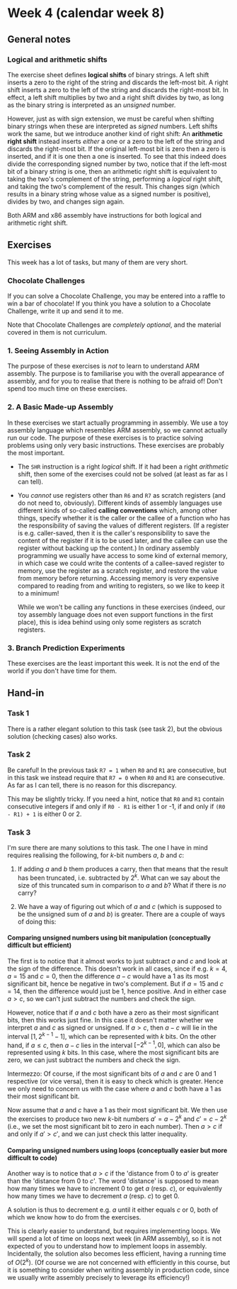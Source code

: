 # Week 4 (calendar week 8)

## General notes

### Logical and arithmetic shifts

The exercise sheet defines **logical shifts** of binary strings. A left shift inserts a zero to the right of the string and discards the left-most bit. A right shift inserts a zero to the left of the string and discards the right-most bit. In effect, a left shift multiplies by two and a right shift divides by two, as long as the binary string is interpreted as an *unsigned* number.

However, just as with sign extension, we must be careful when shifting binary strings when these are interpreted as *signed* numbers. Left shifts work the same, but we introduce another kind of right shift: An **arithmetic right shift** instead inserts *either* a one or a zero to the left of the string and discards the right-most bit. If the original left-most bit is zero then a zero is inserted, and if it is one then a one is inserted. To see that this indeed does divide the corresponding signed number by two, notice that if the left-most bit of a binary string is one, then an arithmetic right shift is equivalent to taking the two's complement of the string, performing a *logical* right shift, and taking the two's complement of the result. This changes sign (which results in a binary string whose value as a signed number is positive), divides by two, and changes sign again.

Both ARM and x86 assembly have instructions for both logical and arithmetic right shift.


## Exercises

This week has a lot of tasks, but many of them are very short.

### Chocolate Challenges

If you can solve a Chocolate Challenge, you may be entered into a raffle to win a bar of chocolate! If you think you have a solution to a Chocolate Challenge, write it up and send it to me.

Note that Chocolate Challenges are *completely optional*, and the material covered in them is not curriculum.

### 1. Seeing Assembly in Action

The purpose of these exercises is *not* to learn to understand ARM assembly. The purpose is to familiarise you with the overall appearance of assembly, and for you to realise that there is nothing to be afraid of! Don't spend too much time on these exercises.

### 2. A Basic Made-up Assembly

In these exercises we start actually programming in assembly. We use a toy assembly language which resembles ARM assembly, so we cannot actually run our code. The purpose of these exercises is to practice solving problems using only very basic instructions. These exercises are probably the most important.

- The `SHR` instruction is a right *logical* shift. If it had been a right *arithmetic* shift, then some of the exercises could not be solved (at least as far as I can tell).

- You *cannot* use registers other than `R6` and `R7` as scratch registers (and do not need to, obviously). Different kinds of assembly languages use different kinds of so-called **calling conventions** which, among other things, specify whether it is the caller or the callee of a function who has the responsibility of saving the values of different registers. (If a register is e.g. caller-saved, then it is the caller's responsibility to save the content of the register if it is to be used later, and the callee can use the register without backing up the content.) In ordinary assembly programming we usually have access to some kind of external memory, in which case we could write the contents of a callee-saved register to memory, use the register as a scratch register, and restore the value from memory before returning. Accessing memory is very expensive compared to reading from and writing to registers, so we like to keep it to a minimum!
  
  While we won't be calling any functions in these exercises (indeed, our toy assembly language does not even support functions in the first place), this is idea behind using only some registers as scratch registers.

### 3. Branch Prediction Experiments

These exercises are the least important this week. It is not the end of the world if you don't have time for them.


## Hand-in

### Task 1

There is a rather elegant solution to this task (see task 2), but the obvious solution (checking cases) also works.


### Task 2

Be careful! In the previous task `R7 = 1` when `R0` and `R1` are consecutive, but in this task we instead require that `R7 = 0` when `R0` and `R1` are consecutive. As far as I can tell, there is no reason for this discrepancy.

This may be slightly tricky. If you need a hint, notice that `R0` and `R1` contain consecutive integers if and only if `R0 - R1` is either 1 or -1, if and only if `(R0 - R1) + 1` is either 0 or 2.


### Task 3

I'm sure there are many solutions to this task. The one I have in mind requires realising the following, for $k$-bit numbers $a$, $b$ and $c$:

1. If adding $a$ and $b$ them produces a carry, then that means that the result has been truncated, i.e. subtracted by $2^k$. What can we say about the size of this truncated sum in comparison to $a$ and $b$? What if there is *no* carry?

2. We have a way of figuring out which of $a$ and $c$ (which is supposed to be the unsigned sum of $a$ and $b$) is greater. There are a couple of ways of doing this:

#### Comparing unsigned numbers using bit manipulation (conceptually difficult but efficient)

The first is to notice that it almost works to just subtract $a$ and $c$ and look at the sign of the difference. This doesn't work in all cases, since if e.g. $k = 4$, $a = 15$ and $c = 0$, then the difference $a-c$ would have a 1 as its most significant bit, hence be negative in two's complement. But if $a = 15$ and $c = 14$, then the difference would just be $1$, hence positive. And in either case $a > c$, so we can't just subtract the numbers and check the sign.

However, notice that if $a$ and $c$ both have a zero as their most significant bits, then this works just fine. In this case it doesn't matter whether we interpret $a$ and $c$ as signed or unsigned. If $a > c$, then $a-c$ will lie in the interval $[1,2^{k-1}-1]$, which can be represented with $k$ bits. On the other hand, if $a \leq c$, then $a-c$ lies in the interval $[-2^{k-1},0]$, which can also be represented using $k$ bits. In this case, where the most significant bits are zero, we can just subtract the numbers and check the sign.

Intermezzo: Of course, if the most significant bits of $a$ and $c$ are 0 and 1 respective (or vice versa), then it is easy to check which is greater. Hence we only need to concern us with the case where $a$ and $c$ both have a 1 as their most significant bit.

Now assume that $a$ and $c$ have a 1 as their most significant bit. We then use the exercises to produce two new $k$-bit numbers $a' = a - 2^k$ and $c' = c - 2^k$ (i.e., we set the most significant bit to zero in each number). Then $a > c$ if and only if $a' > c'$, and we can just check this latter inequality.


#### Comparing unsigned numbers using loops (conceptually easier but more difficult to code)

Another way is to notice that $a > c$ if the 'distance from $0$ to $a$' is greater than the 'distance from $0$ to $c$'. The word 'distance' is supposed to mean how many times we have to increment $0$ to get $a$ (resp. $c$), or equivalently how many times we have to decrement $a$ (resp. $c$) to get $0$.

A solution is thus to decrement e.g. $a$ until it either equals $c$ or $0$, both of which we know how to do from the exercises.

This is clearly easier to understand, but requires implementing loops. We will spend a lot of time on loops next week (in ARM assembly), so it is not expected of you to understand how to implement loops in assembly. Incidentally, the solution also becomes less efficient, having a running time of $O(2^k)$. (Of course we are not concerned with efficiently in this course, but it is something to consider when writing assembly in production code, since we usually write assembly precisely to leverage its efficiency!)